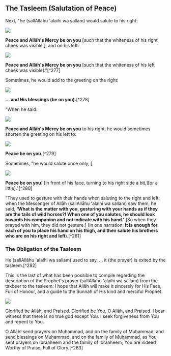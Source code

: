 

## The Tasleem (Salutation of Peace)

Next, "he (sallAllāhu 'alaihi wa sallam) would salute to his right:

![](/images/salah/902.gif)

**Peace and Allāh's Mercy be on you** [such that the whiteness of his right cheek was visible,], and on his left:

![](/images/salah/903.gif)

**Peace and Allāh's Mercy be on you** [such that the whiteness of his left cheek was visible]."[^277]

Sometimes, he would add to the greeting on the right:

![](/images/salah/911.gif)

**... and His blessings (be on you).**[^278]

"When he said:

![](/images/salah/912.gif)

**Peace and Allāh's Mercy be on you** to his right, he would sometimes shorten the greeting on his left to:

![](/images/salah/913.gif)

**Peace be on you.**[^279]

Sometimes, "he would salute once only, [

![](/images/salah/914.gif)

**Peace be on you**] [in front of his face, turning to his right side a bit,][or a little]."[^280]

"They used to gesture with their hands when saluting to the right and left; when the Messenger of Allāh (sallAllāhu 'alaihi wa sallam) saw them, he said, **'What is the matter with you, gesturing with your hands as if they are the tails of wild horses?! When one of you salutes, he should look towards his companion and not indicate with his hand.'** [So when they prayed with him, they did not gesture.] (In one narration: **It is enough for each of you to place his hand on his thigh, and then salute his brothers who are on his right and left**).[^281]

### The Obligation of the Tasleem

He (sallAllāhu 'alaihi wa sallam) used to say, ... it (the prayer) is exited by the tasleem.[^282]

This is the last of what has been possible to compile regarding the description of the Prophet's prayer (sallAllāhu 'alaihi wa sallam) from the takbeer to the tasleem: I hope that Allāh will make it sincerely for His Face, Full of Honour, and a guide to the Sunnah of His kind and merciful Prophet.

![](/images/salah/921.gif)

Glorified be Allāh, and Praised. Glorified be You, O Allāh, and Praised. I bear witness that there is no true god except You. I seek forgiveness from You and repent to You.

O Allāh! send prayers on Muḥammad, and on the family of Muḥammad, and send blessings on Muḥammad, and on the family of Muḥammad, as You sent prayers on Ibraaheem and the family of Ibraaheem; You are indeed Worthy of Praise, Full of Glory.[^283]


